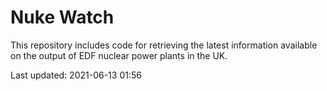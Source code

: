 # Nuke Watch

This repository includes code for retrieving the latest information available on the output of EDF nuclear power plants in the UK.

Last updated: 2021-06-13 01:56